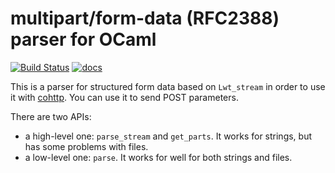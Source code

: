 multipart/form-data (RFC2388) parser for OCaml
==============================================

 [![Build Status](https://travis-ci.org/cryptosense/multipart-form-data.svg?branch=master)](https://travis-ci.org/cryptosense/multipart-form-data) [![docs](https://img.shields.io/badge/doc-online-blue.svg)](https://cryptosense.github.io/multipart-form-data/doc/)

This is a parser for structured form data based on `Lwt_stream` in order to use
it with [cohttp](https://github.com/mirage/ocaml-cohttp/). You can use it to
send POST parameters.

There are two APIs:

- a high-level one: `parse_stream` and `get_parts`. It works for strings, but
  has some problems with files.
- a low-level one: `parse`. It works for well for both strings and files.
